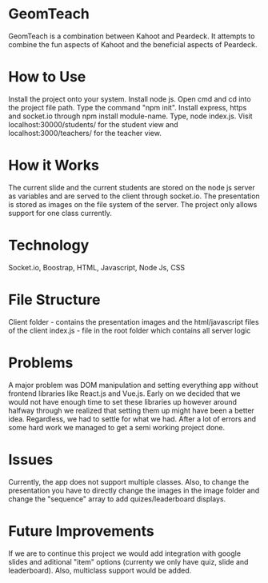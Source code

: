 # GeomTeach
GeomTeach is a combination between Kahoot and Peardeck. It attempts to combine the fun aspects of Kahoot and the beneficial aspects of Peardeck. 

# How to Use
Install the project onto your system. Install node js. Open cmd and cd into the project file path. Type the command "npm init". Install express, https and socket.io through npm install module-name. Type, node index.js. Visit localhost:30000/students/ for the student view and localhost:3000/teachers/ for the teacher view. 

# How it Works
The current slide and the current students are stored on the node js server as variables and are served to the client through socket.io. The presentation is stored as images on the file system of the server. The project only allows support for one class currently.

# Technology
Socket.io, Boostrap, HTML, Javascript, Node Js, CSS

# File Structure
Client folder - contains the presentation images and the html/javascript files of the client
index.js - file in the root folder which contains all server logic

# Problems
A major problem was DOM manipulation and setting everything app without frontend libraries like React.js and Vue.js. Early on we decided that we would not have enough time to set these libraries up however around halfway through we realized that setting them up might have been a better idea. Regardless, we had to settle for what we had. After a lot of errors and some hard work we managed to get a semi working project done. 

# Issues
Currently, the app does not support multiple classes. Also, to change the presentation you have to directly change the images in the image folder and change the "sequence" array to add quizes/leaderboard displays.

# Future Improvements
If we are to continue this project we would add integration with google slides and aditional "item" options (currenty we only have quiz, slide and leaderboard). Also, multiclass support would be added.
